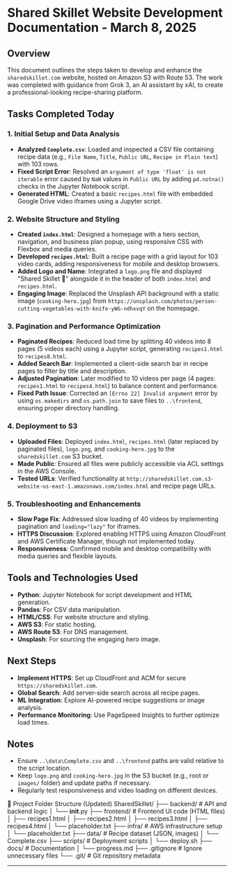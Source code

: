 # Shared Skillet Website Development Documentation - March 8, 2025

## Overview
This document outlines the steps taken to develop and enhance the `sharedskillet.com` website, hosted on Amazon S3 with Route 53. The work was completed with guidance from Grok 3, an AI assistant by xAI, to create a professional-looking recipe-sharing platform.

## Tasks Completed Today

### 1. Initial Setup and Data Analysis
- **Analyzed `Complete.csv`**: Loaded and inspected a CSV file containing recipe data (e.g., `File Name`, `Title`, `Public URL`, `Recipe in Plain text`) with 103 rows.
- **Fixed Script Error**: Resolved an `argument of type 'float' is not iterable` error caused by `NaN` values in `Public URL` by adding `pd.notna()` checks in the Jupyter Notebook script.
- **Generated HTML**: Created a basic `recipes.html` file with embedded Google Drive video iframes using a Jupyter script.

### 2. Website Structure and Styling
- **Created `index.html`**: Designed a homepage with a hero section, navigation, and business plan popup, using responsive CSS with Flexbox and media queries.
- **Developed `recipes.html`**: Built a recipe page with a grid layout for 103 video cards, adding responsiveness for mobile and desktop browsers.
- **Added Logo and Name**: Integrated a `logo.png` file and displayed "Shared Skillet 🍳" alongside it in the header of both `index.html` and `recipes.html`.
- **Engaging Image**: Replaced the Unsplash API background with a static image (`cooking-hero.jpg`) from `https://unsplash.com/photos/person-cutting-vegetables-with-knife-yWG-ndhxvqY` on the homepage.

### 3. Pagination and Performance Optimization
- **Paginated Recipes**: Reduced load time by splitting 40 videos into 8 pages (5 videos each) using a Jupyter script, generating `recipes1.html` to `recipes8.html`.
- **Added Search Bar**: Implemented a client-side search bar in recipe pages to filter by title and description.
- **Adjusted Pagination**: Later modified to 10 videos per page (4 pages: `recipes1.html` to `recipes4.html`) to balance content and performance.
- **Fixed Path Issue**: Corrected an `[Errno 22] Invalid argument` error by using `os.makedirs` and `os.path.join` to save files to `..\frontend`, ensuring proper directory handling.

### 4. Deployment to S3
- **Uploaded Files**: Deployed `index.html`, `recipes.html` (later replaced by paginated files), `logo.png`, and `cooking-hero.jpg` to the `sharedskillet.com` S3 bucket.
- **Made Public**: Ensured all files were publicly accessible via ACL settings in the AWS Console.
- **Tested URLs**: Verified functionality at `http://sharedskillet.com.s3-website-us-east-1.amazonaws.com/index.html` and recipe page URLs.

### 5. Troubleshooting and Enhancements
- **Slow Page Fix**: Addressed slow loading of 40 videos by implementing pagination and `loading="lazy"` for iframes.
- **HTTPS Discussion**: Explored enabling HTTPS using Amazon CloudFront and AWS Certificate Manager, though not implemented today.
- **Responsiveness**: Confirmed mobile and desktop compatibility with media queries and flexible layouts.

## Tools and Technologies Used
- **Python**: Jupyter Notebook for script development and HTML generation.
- **Pandas**: For CSV data manipulation.
- **HTML/CSS**: For website structure and styling.
- **AWS S3**: For static hosting.
- **AWS Route 53**: For DNS management.
- **Unsplash**: For sourcing the engaging hero image.

## Next Steps
- **Implement HTTPS**: Set up CloudFront and ACM for secure `https://sharedskillet.com`.
- **Global Search**: Add server-side search across all recipe pages.
- **ML Integration**: Explore AI-powered recipe suggestions or image analysis.
- **Performance Monitoring**: Use PageSpeed Insights to further optimize load times.

## Notes
- Ensure `..\data\Complete.csv` and `..\frontend` paths are valid relative to the script location.
- Keep `logo.png` and `cooking-hero.jpg` in the S3 bucket (e.g., root or `images/` folder) and update paths if necessary.
- Regularly test responsiveness and video loading on different devices.

📂 Project Folder Structure (Updated)
SharedSkillet/
├── backend/         # API and backend logic
│   └── __init__.py
├── frontend/        # Frontend UI code (HTML files)
│   ├── recipes1.html
│   ├── recipes2.html
│   ├── recipes3.html
│   ├── recipes4.html
│   └── placeholder.txt
├── infra/           # AWS infrastructure setup
│   └── placeholder.txt
├── data/            # Recipe dataset (JSON, images)
│   └── Complete.csv
├── scripts/         # Deployment scripts
│   └── deploy.sh
├── docs/            # Documentation
│   └── progress.md
├── .gitignore       # Ignore unnecessary files
└── .git/            # Git repository metadata

---